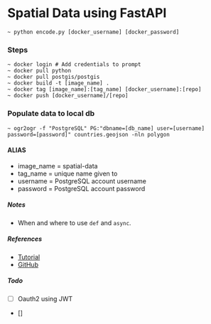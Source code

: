 # Spatial Data using FastAPI

```
~ python encode.py [docker_username] [docker_password]

```

### Steps

```
~ docker login # Add credentials to prompt
~ docker pull python
~ docker pull postgis/postgis
~ docker build -t [image_name] .
~ docker tag [image_name]:[tag_name] [docker_username]:[repo]
~ docker push [docker_username]/[repo]
```

### Populate data to local db

```
~ ogr2ogr -f "PostgreSQL" PG:"dbname=[db_name] user=[username] password=[password]" countries.geojson -nln polygon
```

#### ALIAS

- image_name = spatial-data
- tag_name = unique name given to
- username = PostgreSQL account username
- password = PostgreSQL account password

##### Notes

- When and where to use `def` and `async`.

##### References

- [Tutorial](https://www.fastapitutorial.com/)
- [GitHub](https://github.com/nofoobar/JobBoard-Fastapi/blob/main/backend/tests/conftest.py)

##### Todo

- [ ] Oauth2 using JWT
- []
